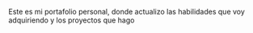 Este es mi portafolio personal, donde actualizo las habilidades que voy adquiriendo y los proyectos que hago
